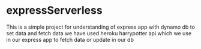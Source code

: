 # expressServerless
This is a simple project for understanding of express app with dynamo db to set data and fetch data 
we have used heroku harrypotter api which we use in our express app to fetch data or update in our db

